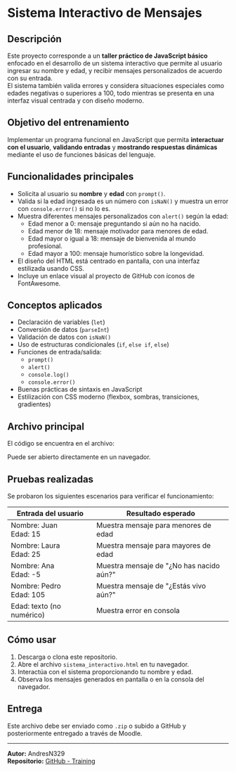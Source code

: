 # Sistema Interactivo de Mensajes

##  Descripción

Este proyecto corresponde a un **taller práctico de JavaScript básico** enfocado en el desarrollo de un sistema interactivo que permite al usuario ingresar su nombre y edad, y recibir mensajes personalizados de acuerdo con su entrada.  
El sistema también valida errores y considera situaciones especiales como edades negativas o superiores a 100, todo mientras se presenta en una interfaz visual centrada y con diseño moderno.

##  Objetivo del entrenamiento

Implementar un programa funcional en JavaScript que permita **interactuar con el usuario**, **validando entradas** y **mostrando respuestas dinámicas** mediante el uso de funciones básicas del lenguaje.

##  Funcionalidades principales

- Solicita al usuario su **nombre** y **edad** con `prompt()`.
- Valida si la edad ingresada es un número con `isNaN()` y muestra un error con `console.error()` si no lo es.
- Muestra diferentes mensajes personalizados con `alert()` según la edad:
  - Edad menor a 0: mensaje preguntando si aún no ha nacido.
  - Edad menor de 18: mensaje motivador para menores de edad.
  - Edad mayor o igual a 18: mensaje de bienvenida al mundo profesional.
  - Edad mayor a 100: mensaje humorístico sobre la longevidad.
- El diseño del HTML está centrado en pantalla, con una interfaz estilizada usando CSS.
- Incluye un enlace visual al proyecto de GitHub con íconos de FontAwesome.

##  Conceptos aplicados

- Declaración de variables (`let`)
- Conversión de datos (`parseInt`)
- Validación de datos con `isNaN()`
- Uso de estructuras condicionales (`if`, `else if`, `else`)
- Funciones de entrada/salida:
  - `prompt()`
  - `alert()`
  - `console.log()`
  - `console.error()`
- Buenas prácticas de sintaxis en JavaScript
- Estilización con CSS moderno (flexbox, sombras, transiciones, gradientes)

##  Archivo principal

El código se encuentra en el archivo:


Puede ser abierto directamente en un navegador.

##  Pruebas realizadas

Se probaron los siguientes escenarios para verificar el funcionamiento:

| Entrada del usuario | Resultado esperado |
|---------------------|--------------------|
| Nombre: Juan<br>Edad: 15 | Muestra mensaje para menores de edad |
| Nombre: Laura<br>Edad: 25 | Muestra mensaje para mayores de edad |
| Nombre: Ana<br>Edad: -5 | Muestra mensaje de "¿No has nacido aún?" |
| Nombre: Pedro<br>Edad: 105 | Muestra mensaje de "¿Estás vivo aún?" |
| Edad: texto (no numérico) | Muestra error en consola |

##  Cómo usar

1. Descarga o clona este repositorio.
2. Abre el archivo `sistema_interactivo.html` en tu navegador.
3. Interactúa con el sistema proporcionando tu nombre y edad.
4. Observa los mensajes generados en pantalla o en la consola del navegador.

##  Entrega

Este archivo debe ser enviado como `.zip` o subido a GitHub y posteriormente entregado a través de Moodle.

---

**Autor:** AndresN329  
**Repositorio:** [GitHub - Training](https://github.com/AndresN329/Training)
